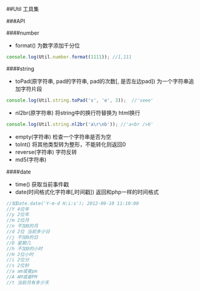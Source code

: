 ##Util
工具集

###API

####number

* format()  为数字添加千分位
```js
console.log(Util.number.format(1111)); //1,111
```

####string

* toPad(原字符串, pad的字符串, pad的次数[, 是否左边pad])  为一个字符串追加字符片段 
```js
console.log(Util.string.toPad('s', 'e', 3));  //'seee'
```

* nl2br(原字符串)  将string中的换行符替换为 html换行
```js
console.log(Util.string.nl2br('a\r\nb')); //'a<br />b'
```

* empty(字符串)  检查一个字符串是否为空
* toInt() 将其他类型转为整形，不能转化则返回0
* reverse(字符串)  字符反转
* md5(字符串)


####date

* time() 获取当前事件戳
* date(时间格式化字符串[,时间戳]) 返回和php一样的时间格式

```js
//如Date.date('Y-m-d H:i:s'); 2012-09-10 11:10:00
//Y 4位年
//y 2位年
//m 2位月
//n 不加0的月
//d 2位 当前多少日
//j 不加0的日
//D 星期几
//h 不加0的小时
//H 2位小时
//i 2位分
//s 2位秒
//a am或者pm
//A AM或者PM
//t 当前月有多少天
```
